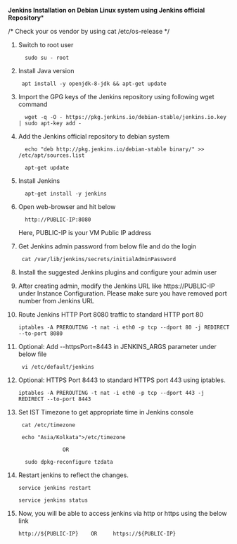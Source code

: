 ******Jenkins Installation on Debian Linux system using Jenkins official Repository*******

/* 
Check your os vendor by using cat /etc/os-release
*/

1. Switch to root user

         sudo su - root

2. Install Java version
    
        apt install -y openjdk-8-jdk && apt-get update
    
3. Import the GPG keys of the Jenkins repository using following wget command
    
         wget -q -O - https://pkg.jenkins.io/debian-stable/jenkins.io.key | sudo apt-key add -
        
4. Add the Jenkins official repository to debian system
    
         echo "deb http://pkg.jenkins.io/debian-stable binary/" >> /etc/apt/sources.list          
         
         apt-get update
         
         
5. Install Jenkins 

         apt-get install -y jenkins
         
6. Open web-browser and hit below 

         http://PUBLIC-IP:8080
         
      Here, PUBLIC-IP is your VM Public IP address

7. Get Jenkins admin password from below file and do the login

        cat /var/lib/jenkins/secrets/initialAdminPassword
        
8. Install the suggested Jenkins plugins and configure your admin user

9. After creating admin, modify the Jenkins URL like https://PUBLIC-IP  under Instance Configuration. Please make sure you have removed  port number from Jenkins URL
    
10. Route Jenkins HTTP Port 8080 traffic to standard HTTP port 80

        iptables -A PREROUTING -t nat -i eth0 -p tcp --dport 80 -j REDIRECT --to-port 8080
         
         
11. Optional: Add --httpsPort=8443 in JENKINS_ARGS parameter under below file 
         
         vi /etc/default/jenkins

12. Optional: HTTPS Port 8443 to standard HTTPS port 443 using iptables.           
         
        iptables -A PREROUTING -t nat -i eth0 -p tcp --dport 443 -j REDIRECT --to-port 8443

      
13. Set IST Timezone to get appropriate time in Jenkins console 

         cat /etc/timezone
         
         echo "Asia/Kolkata">/etc/timezone
         
                      OR
                     
          sudo dpkg-reconfigure tzdata
          

14. Restart jenkins to reflect the changes.
       
        service jenkins restart
        
        service jenkins status
       
15. Now, you will be able to access jenkins via http or https using the below link
       
        http://${PUBLIC-IP}    OR     https://${PUBLIC-IP}
       
         

       



